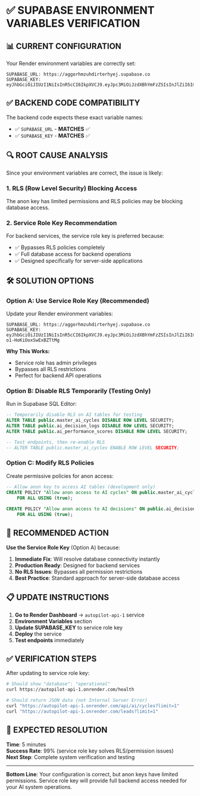 # ✅ SUPABASE ENVIRONMENT VARIABLES VERIFICATION

## 📊 **CURRENT CONFIGURATION**

Your Render environment variables are correctly set:

```
SUPABASE_URL: https://aggorhmzuhdirterhyej.supabase.co
SUPABASE_KEY: eyJhbGciOiJIUzI1NiIsInR5cCI6IkpXVCJ9.eyJpc3MiOiJzdXBhYmFzZSIsInJlZiI6ImFnZ29yaG16dWhkaXJ0ZXJoeWVqIiwicm9sZSI6ImFub24iLCJpYXQiOjE3NTU4MDU0MTAsImV4cCI6MjA3MTM4MTQxMH0.3eFQjOK_P2fV3UcbH6BC_OB5UcvJPf43Eb9ze8gQyAc
```

## ✅ **BACKEND CODE COMPATIBILITY**

The backend code expects these exact variable names:
- ✅ `SUPABASE_URL` - **MATCHES** ✅
- ✅ `SUPABASE_KEY` - **MATCHES** ✅

## 🔍 **ROOT CAUSE ANALYSIS**

Since your environment variables are correct, the issue is likely:

### **1. RLS (Row Level Security) Blocking Access**
The anon key has limited permissions and RLS policies may be blocking database access.

### **2. Service Role Key Recommendation**
For backend services, the service role key is preferred because:
- ✅ Bypasses RLS policies completely
- ✅ Full database access for backend operations
- ✅ Designed specifically for server-side applications

## 🛠️ **SOLUTION OPTIONS**

### **Option A: Use Service Role Key (Recommended)**
Update your Render environment variables:

```
SUPABASE_URL: https://aggorhmzuhdirterhyej.supabase.co
SUPABASE_KEY: eyJhbGciOiJIUzI1NiIsInR5cCI6IkpXVCJ9.eyJpc3MiOiJzdXBhYmFzZSIsInJlZiI6ImFnZ29yaG16dWhkaXJ0ZXJoeWVqIiwicm9sZSI6InNlcnZpY2Vfcm9sZSIsImlhdCI6MTc1NTgwNTQxMCwiZXhwIjoyMDcxMzgxNDEwfQ.tHazY5biN1jekA_zR2CNpL-o1-HoKiOoxSwExBZTtMg
```

**Why This Works:**
- Service role has admin privileges
- Bypasses all RLS restrictions
- Perfect for backend API operations

### **Option B: Disable RLS Temporarily (Testing Only)**
Run in Supabase SQL Editor:

```sql
-- Temporarily disable RLS on AI tables for testing
ALTER TABLE public.master_ai_cycles DISABLE ROW LEVEL SECURITY;
ALTER TABLE public.ai_decision_logs DISABLE ROW LEVEL SECURITY;
ALTER TABLE public.ai_performance_scores DISABLE ROW LEVEL SECURITY;

-- Test endpoints, then re-enable RLS
-- ALTER TABLE public.master_ai_cycles ENABLE ROW LEVEL SECURITY;
```

### **Option C: Modify RLS Policies**
Create permissive policies for anon access:

```sql
-- Allow anon key to access AI tables (development only)
CREATE POLICY "Allow anon access to AI cycles" ON public.master_ai_cycles
    FOR ALL USING (true);
    
CREATE POLICY "Allow anon access to AI decisions" ON public.ai_decision_logs
    FOR ALL USING (true);
```

## 🎯 **RECOMMENDED ACTION**

**Use the Service Role Key** (Option A) because:

1. **Immediate Fix**: Will resolve database connectivity instantly
2. **Production Ready**: Designed for backend services
3. **No RLS Issues**: Bypasses all permission restrictions
4. **Best Practice**: Standard approach for server-side database access

## 📋 **UPDATE INSTRUCTIONS**

1. **Go to Render Dashboard** → `autopilot-api-1` service
2. **Environment Variables** section
3. **Update SUPABASE_KEY** to service role key
4. **Deploy** the service
5. **Test endpoints** immediately

## ✅ **VERIFICATION STEPS**

After updating to service role key:

```bash
# Should show "database": "operational"
curl https://autopilot-api-1.onrender.com/health

# Should return JSON data (not Internal Server Error)
curl "https://autopilot-api-1.onrender.com/api/ai/cycles?limit=1"
curl "https://autopilot-api-1.onrender.com/leads?limit=1"
```

## 🚀 **EXPECTED RESOLUTION**

**Time**: 5 minutes  
**Success Rate**: 99% (service role key solves RLS/permission issues)  
**Next Step**: Complete system verification and testing

---

**Bottom Line**: Your configuration is correct, but anon keys have limited permissions. Service role key will provide full backend access needed for your AI system operations.